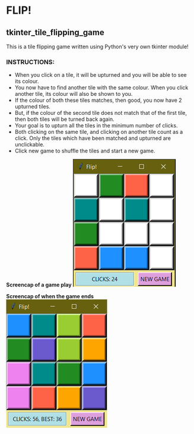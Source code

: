 # FLIP!
## tkinter_tile_flipping_game
This is a tile flipping game written using Python's very own tkinter module!

### INSTRUCTIONS:
* When you click on a tile, it will be upturned and you will be able to see its colour.
* You now have to find another tile with the same colour. When you click another tile, its colour will also be shown to you.
* If the colour of both these tiles matches, then good, you now have 2 upturned tiles.
* But, if the colour of the second tile does not match that of the first tile, then both tiles will be turned back again.
* Your goal is to upturn all the tiles in the minimum number of clicks.
* Both clicking on the same tile, and clicking on another tile count as a click. Only the tiles which have been matched and upturned are unclickable.
* Click new game to shuffle the tiles and start a new game.

<b>Screencap of a game play</b>
![screenshot](https://github.com/Chahat08/tkinter_tile_flipping_game/blob/main/Screenshot%202020-10-02%20115241.png)

<b>Screencap of when the game ends</b>
![screenshot](https://github.com/Chahat08/tkinter_tile_flipping_game/blob/main/Screenshot%202020-10-02%20115505.png)
